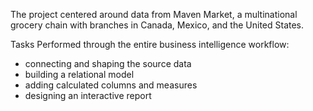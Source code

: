 The project centered around data from Maven Market, a multinational grocery chain with branches in Canada, Mexico, and the United States. 

Tasks Performed through the entire business intelligence workflow: 
+ connecting and shaping the source data
+ building a relational model
+ adding calculated columns and measures
+ designing an interactive report
